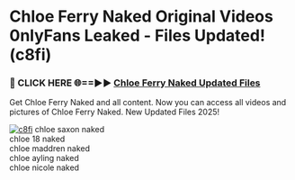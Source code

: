 # Chloe Ferry Naked Original Videos 0nlyFans Leaked - Files Updated! (c8fi)

<h3>🔴 CLICK HERE 🌐==►► <a href="https://tinyurl.com/yckcrads" rel="nofollow">Chloe Ferry Naked Updated Files</a></h3>

Get Chloe Ferry Naked and all content. Now you can access all videos and pictures of Chloe Ferry Naked. New Updated Files 2025!

[![c8fi](https://i.imgur.com/hpKpOFt.gif)](https://tinyurl.com/yckcrads)
chloe saxon naked<br>
chloe 18 naked<br>
chloe maddren naked<br>
chloe ayling naked<br>
chloe nicole naked